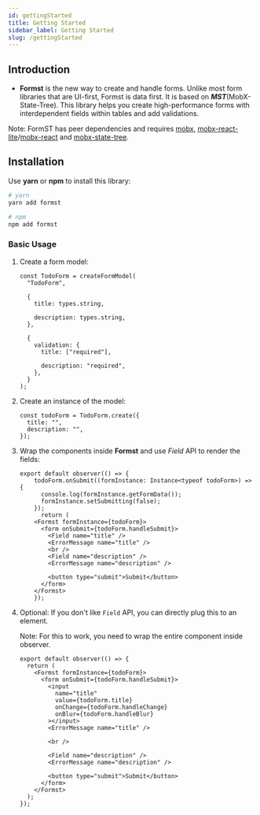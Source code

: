 ```yaml
---
id: gettingStarted
title: Getting Started
sidebar_label: Getting Started
slug: /gettingStarted
---
```


## Introduction

- **Formst** is the new way to create and handle forms. Unlike most form libraries that are UI-first, Formst is data first. It is based on **_MST_**(MobX-State-Tree). This library helps you create high-performance forms with interdependent fields within tables and add validations.

Note: FormST has peer dependencies and requires [mobx](https://mobx.js.org/), [mobx-react-lite](https://www.npmjs.com/package/mobx-react-lite)/[mobx-react](https://github.com/mobxjs/mobx-react) and [mobx-state-tree](https://mobx-state-tree.js.org/).

## Installation

Use **yarn** or **npm** to install this library:

```bash
# yarn
yarn add formst

# npm
npm add formst
```

### Basic Usage

1. Create a form model:

   ```tsx
   const TodoForm = createFormModel(
     "TodoForm",

     {
       title: types.string,

       description: types.string,
     },

     {
       validation: {
         title: ["required"],

         description: "required",
       },
     }
   );
   ```

2. Create an instance of the model:

   ```tsx
   const todoForm = TodoForm.create({
     title: "",
     description: "",
   });
   ```

3. Wrap the components inside **Formst** and use _Field_ API to render the fields:

   ```tsx
   export default observer(() => {
       todoForm.onSubmit((formInstance: Instance<typeof todoForm>) => {
         console.log(formInstance.getFormData());
         formInstance.setSubmitting(false);
       });
         return (
       <Formst formInstance={todoForm}>
         <form onSubmit={todoForm.handleSubmit}>
           <Field name="title" />
           <ErrorMessage name="title" />
           <br />
           <Field name="description" />
           <ErrorMessage name="description" />

           <button type="submit">Submit</button>
         </form>
       </Formst>
       });
   ```

4. Optional: If you don't like `Field` API, you can directly plug this to an element.

   Note: For this to work, you need to wrap the entire component inside observer.

   ```tsx
   export default observer(() => {
     return (
       <Formst formInstance={todoForm}>
         <form onSubmit={todoForm.handleSubmit}>
           <input
             name="title"
             value={todoForm.title}
             onChange={todoForm.handleChange}
             onBlur={todoForm.handleBlur}
           ></input>
           <ErrorMessage name="title" />

           <br />

           <Field name="description" />
           <ErrorMessage name="description" />

           <button type="submit">Submit</button>
         </form>
       </Formst>
     );
   });
   ```
